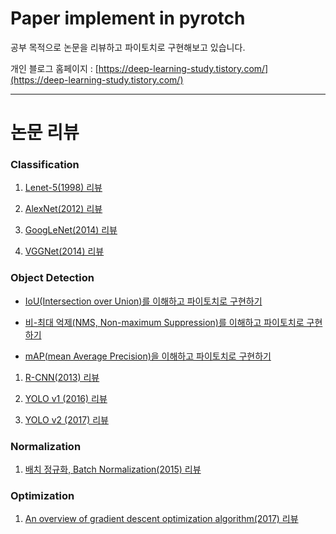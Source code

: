 # Paper implement in pyrotch
공부 목적으로 논문을 리뷰하고 파이토치로 구현해보고 있습니다.

개인 블로그 홈페이지 : [https://deep-learning-study.tistory.com/](https://deep-learning-study.tistory.com/)

---
# 논문 리뷰

### Classification
1. [Lenet-5(1998) 리뷰](https://deep-learning-study.tistory.com/368?category=963091)

2. [AlexNet(2012) 리뷰](https://deep-learning-study.tistory.com/376?category=963091)
3. [GoogLeNet(2014) 리뷰](https://deep-learning-study.tistory.com/389?category=963091)
4. [VGGNet(2014) 리뷰](https://deep-learning-study.tistory.com/398?category=963091)


### Object Detection

- [IoU(Intersection over Union)를 이해하고 파이토치로 구현하기](https://deep-learning-study.tistory.com/402)

- [비-최대 억제(NMS, Non-maximum Suppression)를 이해하고 파이토치로 구현하기](https://deep-learning-study.tistory.com/403)

- [mAP(mean Average Precision)을 이해하고 파이토치로 구현하기](https://deep-learning-study.tistory.com/407)

1. [R-CNN(2013) 리뷰](https://deep-learning-study.tistory.com/410)

2. [YOLO v1 (2016) 리뷰](https://deep-learning-study.tistory.com/430)

3. [YOLO v2 (2017) 리뷰](https://deep-learning-study.tistory.com/433)


### Normalization

1. [배치 정규화, Batch Normalization(2015) 리뷰](https://deep-learning-study.tistory.com/421)



### Optimization

1. [An overview of gradient descent optimization algorithm(2017) 리뷰](https://deep-learning-study.tistory.com/415)

